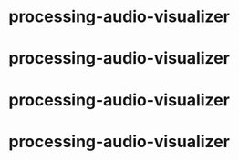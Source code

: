 # processing-audio-visualizer
# processing-audio-visualizer
# processing-audio-visualizer
# processing-audio-visualizer
